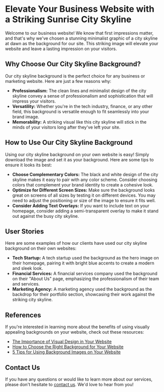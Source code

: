 <!--font:Creepster-->

# Elevate Your Business Website with a Striking Sunrise City Skyline

Welcome to our business website! We know that first impressions matter, and that's why we've chosen a stunning minimalist graphic of a city skyline at dawn as the background for our site. This striking image will elevate your website and leave a lasting impression on your visitors.

## Why Choose Our City Skyline Background?

Our city skyline background is the perfect choice for any business or marketing website. Here are just a few reasons why:

- **Professionalism:** The clean lines and minimalist design of the city skyline convey a sense of professionalism and sophistication that will impress your visitors.
- **Versatility:** Whether you're in the tech industry, finance, or any other field, this background is versatile enough to fit seamlessly into your brand image.
- **Memorability:** A striking visual like this city skyline will stick in the minds of your visitors long after they've left your site.

## How to Use Our City Skyline Background

Using our city skyline background on your own website is easy! Simply download the image and set it as your background. Here are some tips to ensure it looks its best:

- **Choose Complementary Colors:** The black and white design of the city skyline makes it easy to pair with any color scheme. Consider choosing colors that complement your brand identity to create a cohesive look.
- **Optimize for Different Screen Sizes:** Make sure the background looks great on screens of all sizes by testing it on different devices. You may need to adjust the positioning or size of the image to ensure it fits well.
- **Consider Adding Text Overlays:** If you want to include text on your homepage, consider adding a semi-transparent overlay to make it stand out against the busy city skyline.

## User Stories

Here are some examples of how our clients have used our city skyline background on their own websites:

- **Tech Startup:** A tech startup used the background as the hero image on their homepage, pairing it with bright blue accents to create a modern and sleek look.
- **Financial Services:** A financial services company used the background on their "About Us" page, emphasizing the professionalism of their team and services.
- **Marketing Agency:** A marketing agency used the background as the backdrop for their portfolio section, showcasing their work against the striking city skyline.

## References

If you're interested in learning more about the benefits of using visually appealing backgrounds on your website, check out these resources:

- [The Importance of Visual Design in Your Website](#)
- [How to Choose the Right Background for Your Website](#)
- [5 Tips for Using Background Images on Your Website](#)

## Contact Us

If you have any questions or would like to learn more about our services, please don't hesitate to [contact us](#). We'd love to hear from you!

<!--

Write me content for website with wallpaper which alt text is:

"A minimalist graphic of a city skyline at dawn for a business or marketing website"

The name/title of the page should not be 1:1 copy of the alt text but rather a real content of the website which is using this wallpaper.

- Use markdown format 
- Start with heading
- Heading should be short and concise
- The content should look like a real website 
- The website should not be about the wallpaper, wallpaper is just a related background
- Heading should be contain work "wallpaper" or "background"
- Include real sections like references, contact, user stories, etc. use things relevant to the page purpose.
- Feel free to use structure like headings, bullets, numbering, blockquotes, paragraphs, horizontal lines, etc.
- You can use formatting like bold or _italic_
- You can include UTF-8 emojis
- Links should be only #hash anchors (and you can refer to the document itself)
- Do not include images


---


# Sunrise City Skyline Wallpaper for Your Business Website

Welcome to our business website! We know how important it is to have a visually appealing website that captures the attention of your audience. That's why we've chosen this stunning minimalist graphic of a city skyline at dawn as the background wallpaper for our site.

## Why Choose Our Wallpaper?

Our sunrise city skyline wallpaper is the perfect choice for any business or marketing website. Here are just a few reasons why:

- **Professionalism:** The clean lines and minimalist design of the city skyline convey a sense of professionalism and sophistication that will impress your visitors.
- **Versatility:** Whether you're in the tech industry, finance, or any other field, this wallpaper is versatile enough to fit seamlessly into your brand image.
- **Memorability:** A striking visual like this city skyline will stick in the minds of your visitors long after they've left your site.

## How to Use Our Wallpaper

Using our sunrise city skyline wallpaper on your own website is easy! Simply download the image and set it as your background. Here are some tips to ensure it looks its best:

- **Choose Complementary Colors:** The black and white design of the city skyline makes it easy to pair with any color scheme. Consider choosing colors that complement your brand identity to create a cohesive look.
- **Optimize for Different Screen Sizes:** Make sure the wallpaper looks great on screens of all sizes by testing it on different devices. You may need to adjust the positioning or size of the image to ensure it fits well.
- **Consider Adding Text Overlays:** If you want to include text on your homepage, consider adding a semi-transparent overlay to make it stand out against the busy city skyline.

## User Stories

Here are some examples of how our clients have used our sunrise city skyline wallpaper on their own websites:

- **Tech Startup:** A tech startup used the wallpaper as the background for their homepage, pairing it with bright blue accents to create a modern and sleek look.
- **Financial Services:** A financial services company used the wallpaper on their "About Us" page, emphasizing the professionalism of their team and services.
- **Marketing Agency:** A marketing agency used the wallpaper as the background for their portfolio section, showcasing their work against the striking city skyline.

## References

If you're interested in learning more about the benefits of using visually appealing backgrounds on your website, check out these resources:

- [The Importance of Visual Design in Your Website](#)
- [How to Choose the Right Background for Your Website](#)
- [5 Tips for Using Background Images on Your Website](#)

## Contact Us

If you have any questions or would like to learn more about our services, please don't hesitate to [contact us](#). We'd love to hear from you!


---


Heading should not include word "wallpaper". The website should not be about the wallpaper itself, wallpaper is just a related background, rewrite whole content.


---


# Elevate Your Business Website with a Striking Sunrise City Skyline

Welcome to our business website! We know that first impressions matter, and that's why we've chosen a stunning minimalist graphic of a city skyline at dawn as the background for our site. This striking image will elevate your website and leave a lasting impression on your visitors.

## Why Choose Our City Skyline Background?

Our city skyline background is the perfect choice for any business or marketing website. Here are just a few reasons why:

- **Professionalism:** The clean lines and minimalist design of the city skyline convey a sense of professionalism and sophistication that will impress your visitors.
- **Versatility:** Whether you're in the tech industry, finance, or any other field, this background is versatile enough to fit seamlessly into your brand image.
- **Memorability:** A striking visual like this city skyline will stick in the minds of your visitors long after they've left your site.

## How to Use Our City Skyline Background

Using our city skyline background on your own website is easy! Simply download the image and set it as your background. Here are some tips to ensure it looks its best:

- **Choose Complementary Colors:** The black and white design of the city skyline makes it easy to pair with any color scheme. Consider choosing colors that complement your brand identity to create a cohesive look.
- **Optimize for Different Screen Sizes:** Make sure the background looks great on screens of all sizes by testing it on different devices. You may need to adjust the positioning or size of the image to ensure it fits well.
- **Consider Adding Text Overlays:** If you want to include text on your homepage, consider adding a semi-transparent overlay to make it stand out against the busy city skyline.

## User Stories

Here are some examples of how our clients have used our city skyline background on their own websites:

- **Tech Startup:** A tech startup used the background as the hero image on their homepage, pairing it with bright blue accents to create a modern and sleek look.
- **Financial Services:** A financial services company used the background on their "About Us" page, emphasizing the professionalism of their team and services.
- **Marketing Agency:** A marketing agency used the background as the backdrop for their portfolio section, showcasing their work against the striking city skyline.

## References

If you're interested in learning more about the benefits of using visually appealing backgrounds on your website, check out these resources:

- [The Importance of Visual Design in Your Website](#)
- [How to Choose the Right Background for Your Website](#)
- [5 Tips for Using Background Images on Your Website](#)

## Contact Us

If you have any questions or would like to learn more about our services, please don't hesitate to [contact us](#). We'd love to hear from you!

-->
